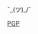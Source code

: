 ¯\_(ツ)_/¯

[PGP](https://keybase.io/svict4/pgp_keys.asc?fingerprint=609bbf4c22be5526f3de59aa1fd5e21cbb39ae9e)
